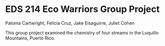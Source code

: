 # EDS 214 Eco Warriors Group Project 

Paloma Cartwright, Felicia Cruz, Jake Eisaguirre, Juliet Cohen 

This group project examined the chemistry of four streams in the Luquillo Mountains, Puerto Rico. 
